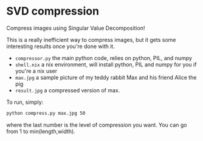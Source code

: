 # SVD compression

Compress images using Singular Value Decomposition!

This is a really inefficient way to compress images, but it gets some interesting
results once you're done with it.

- `compressor.py` the main python code, relies on python, PIL, and numpy
- `shell.nix` a nix environment, will install python, PIL and numpy for you if you're a nix user
- `max.jpg` a sample picture of my teddy rabbit Max and his friend Alice the pig
- `result.jpg` a compressed version of max.

To run, simply:

```bash
python compress.py max.jpg 50
```

where the last number is the level of compression you want. You can go from 1 to
min(length,width).
